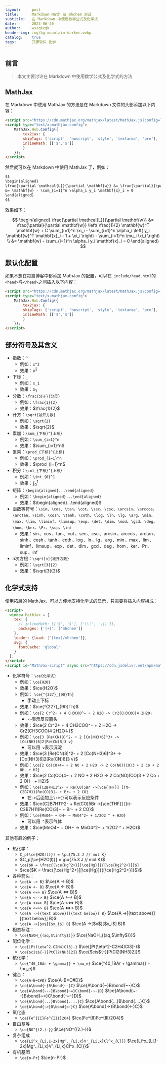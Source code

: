 ```yaml
---
layout:     post
title:      Markdown Math 及 mhchem 测试
subtitle:   在 Markdown 中使用数学公式及化学式
date:       2023-06-20
author:     wszqkzqk
header-img: img/bg-mountain-darken.webp
catalog:    true
tags:       开源软件 化学
---
```


## 前言

> 本文主要讨论在 Markdown 中使用数学公式及化学式的方法

## MathJax

在 Markdown 中使用 MathJax 的方法是在 Markdown 文件的头部添加以下内容：

```markdown
<script src="https://cdn.mathjax.org/mathjax/latest/MathJax.js?config=TeX-AMS-MML_HTMLorMML" type="text/javascript"></script>
<script type="text/x-mathjax-config">
    MathJax.Hub.Config({
        tex2jax: {
        skipTags: ['script', 'noscript', 'style', 'textarea', 'pre'],
        inlineMath: [['$','$']]
        }
    });
</script>
```

然后就可以在 Markdown 中使用 MathJax 了，例如：

```markdown
$$
\begin{aligned}
\frac{\partial \mathcal{L}}{\partial \mathbf{w}} &= \frac{\partial}{\partial \mathbf{w}} \left( \frac{1}{2} \mathbf{w}^T \mathbf{w} + C \sum_{i=1}^n \xi_i - \sum_{i=1}^n \alpha_i \left( y_i \mathbf{w}^T \mathbf{x}_i - 1 + \xi_i \right) - \sum_{i=1}^n \mu_i \xi_i \right) \\
&= \mathbf{w} - \sum_{i=1}^n \alpha_i y_i \mathbf{x}_i = 0
\end{aligned}
$$
```

效果如下：

$$
\begin{aligned}
\frac{\partial \mathcal{L}}{\partial \mathbf{w}} &= \frac{\partial}{\partial \mathbf{w}} \left( \frac{1}{2} \mathbf{w}^T \mathbf{w} + C \sum_{i=1}^n \xi_i - \sum_{i=1}^n \alpha_i \left( y_i \mathbf{w}^T \mathbf{x}_i - 1 + \xi_i \right) - \sum_{i=1}^n \mu_i \xi_i \right) \\
&= \mathbf{w} - \sum_{i=1}^n \alpha_i y_i \mathbf{x}_i = 0
\end{aligned}
$$

## 默认化配置

如果不想在每篇博客中都添加 MathJax 的配置，可以在`_include/head.html`的`<head>`与`</head>`之间插入以下内容：

```html
<script src="https://cdn.mathjax.org/mathjax/latest/MathJax.js?config=TeX-AMS-MML_HTMLorMML" type="text/javascript"></script>
<script type="text/x-mathjax-config">
    MathJax.Hub.Config({
        tex2jax: {
        skipTags: ['script', 'noscript', 'style', 'textarea', 'pre'],
        inlineMath: [['$','$']]
        }
    });
</script>
```

## 部分符号及其含义

* 指数：`^`
  * 例如：`x^2`
  * 效果：$x^2$
* 下标：`_`
  * 例如：`x_1`
  * 效果：$x_1$
* 分数：`\frac{分子}{分母}`
  * 例如：`\frac{1}{2}`
  * 效果：$\frac{1}{2}$
* 开方：`\sqrt{被开方数}`
  * 例如：`\sqrt{2}`
  * 效果：$\sqrt{2}$
* 累加：`\sum_{下标}^{上标}`
  * 例如：`\sum_{i=1}^n`
  * 效果：$\sum_{i=1}^n$
* 累乘：`\prod_{下标}^{上标}`
  * 例如：`\prod_{i=1}^n`
  * 效果：$\prod_{i=1}^n$
* 积分：`\int_{下标}^{上标}`
  * 例如：`\int_{0}^1`
  * 效果：$\int_{0}^1$
* 矩阵：`\begin{aligned}...\end{aligned}`
  * 例如：`\begin{aligned}...\end{aligned}`
  * 效果：$\begin{aligned}...\end{aligned}$
* 函数等符号：`\sin`、`\cos`、`\tan`、`\cot`、`\sec`、`\csc`、`\arcsin`、`\arccos`、`\arctan`、`\sinh`、`\cosh`、`\tanh`、`\coth`、`\log`、`\ln`、`\lg`、`\arg`、`\min`、`\max`、`\lim`、`\liminf`、`\limsup`、`\exp`、`\det`、`\dim`、`\mod`、`\gcd`、`\deg`、`\hom`、`\ker`、`\Pr`、`\sup`、`\inf`
  * 效果：$\sin$、$\cos$、$\tan$、$\cot$、$\sec$、$\csc$、$\arcsin$、$\arccos$、$\arctan$、$\sinh$、$\cosh$、$\tanh$、$\coth$、$\log$、$\ln$、$\lg$、$\arg$、$\min$、$\max$、$\lim$、$\liminf$、$\limsup$、$\exp$、$\det$、$\dim$、$\gcd$、$\deg$、$\hom$、$\ker$、$\Pr$、$\sup$、$\inf$
* n次方根：`\sqrt[n]{被开方数}`
  * 例如：`\sqrt[3]{2}`
  * 效果：$\sqrt[3]{2}$

## 化学式支持

使用拓展的 MathJax，可以方便地支持化学式的显示，只需要将插入内容换成：

```html
<script>
  window.MathJax = {
    tex: {
      // inlineMath: [['$', '$'], ['\\(', '\\)']],
      packages: {'[+]': ['mhchem']}
    },
    loader: {load: ['[tex]/mhchem']},
    svg: {
      fontCache: 'global'
    }
  };
</script>
<script id="MathJax-script" async src="https://cdn.jsdelivr.net/npm/mathjax@3/es5/tex-mml-chtml.js"></script>
```

* 化学符号：`\ce{化学式}`
  * 例如：`\ce{H2O}`
  * 效果：$\ce{H2O}$
  * 例如： `\ce{^{227}_{90}Th}`
    * 手动上下标
  * 效果：$\ce{^{227}_{90}Th}$
  * 例如：`\ce{2 Cr^2+ + 4 CH3COO^− + 2 H2O -> Cr2(CH3COO)4·2H2O↓`
    * `->`表示反应箭头
  * 效果：$\ce{2 Cr^2+ + 4 CH3COO^− + 2 H2O -> Cr2(CH3COO)4·2H2O↓}$
  * 例如：`\ce{3 [Re(CN)8]^2- + 2 [Co(NH3)6]^3+ -> [Co(NH3)6]2[Re(CN)8]3 v}`
    * 可以用` v`表示沉淀
  * 效果：$\ce{3 [Re(CN)8]^2- + 2 [Co(NH3)6]^3+ -> [Co(NH3)6]2[Re(CN)8]3 v}$
  * 例如：`\ce{2 Co(CO)4− + 2 NO + 2 H2O -> 2 Co(NO)(CO)3 + 2 Co + 2 OH− + H2}`
  * 效果：$\ce{2 Co(CO)4− + 2 NO + 2 H2O -> 2 Co(NO)(CO)3 + 2 Co + 2 OH− + H2}$
  * 例如：`\ce{C2B7H11^2- + Re(CO)5Br ->[\ce{THF}] [(π-C2B7H11)Re(CO)3]− + Br− + 2 CO}`
    * 在`->`后面加上`\ce{}`可以表示反应条件
  * 效果：$\ce{C2B7H11^2- + Re(CO)5Br ->[\ce{THF}] [(π-C2B7H11)Re(CO)3]− + Br− + 2 CO}$
  * 例如：`\ce{MnO4− + OH− → MnO4^2− + 1/2O2 ^ + H2O}`
    * 可以用` ^`表示气体
  * 效果：$\ce{MnO4− + OH− → MnO4^2− + 1/2O2 ^ + H2O}$

其他有趣的例子：
* 热化学：
  * `C_p[\ce{H2O(l)}] = \pu{75.3 J // mol K}`
  * $C_p[\ce{H2O(l)}] = \pu{75.3 J // mol K}$
  * `\ce{$K = \frac{[\ce{Hg^2+}][\ce{Hg}]}{[\ce{Hg2^2+}]}$}`
  * $\ce{$K = \frac{[\ce{Hg^2+}][\ce{Hg}]}{[\ce{Hg2^2+}]}$}$
* 各种箭头：
  * `\ce{A -> B}` $\ce{A -> B}$
  * `\ce{A <- B}` $\ce{A <- B}$
  * `\ce{A <=> B}` $\ce{A <=> B}$
  * `\ce{A <--> B}` $\ce{A <--> B}$
  * `\ce{A <<=> B}` $\ce{A <<=> B}$
  * `\ce{A <=>> B}` $\ce{A <=>> B}$
  * `\ce{A ->[{text above}][{text below}] B}` $\ce{A ->[{text above}][{text below}] B}$
  * `\ce{A ->[$x$][$x_i$] B}` $\ce{A ->[$x$][$x_i$] B}$
* 相态标注：
  * `\ce{NaOH_{(aq,$\infty$)}}` $\ce{NaOH_{(aq,$\infty$)}}$
* 配位化学：
  * `\ce{[Pt(\eta^2-C2H4)Cl3]-}` $\ce{[Pt(\eta^2-C2H4)Cl3]-}$
  * `\ce{$cis${-}[PtCl2(NH3)2]}` $\ce{$cis${-}[PtCl2(NH3)2]}$
* 核化学：
  * `\ce{^40_18Ar + \gamma{} + \nu_e}` $\ce{^40_18Ar + \gamma{} + \nu_e}$
* 键合：
  * `\ce{A-B=C#D}` $\ce{A-B=C#D}$
  * `\ce{A\bond{~}B\bond{~-}C}` $\ce{A\bond{~}B\bond{~-}C}$
  * `\ce{A\bond{~--}B\bond{~=}C\bond{-~-}D}` $\ce{A\bond{~--}B\bond{~=}C\bond{-~-}D}$
  * `\ce{A\bond{...}B\bond{....}C}` $\ce{A\bond{...}B\bond{....}C}$
  * `\ce{A\bond{->}B\bond{<-}C}` $\ce{A\bond{->}B\bond{<-}C}$
* 氧化态
  * `\ce{Fe^{II}Fe^{III}2O4}` $\ce{Fe^{II}Fe^{III}2O4}$
* 自由基等
  * `\ce{NO^{(2.)-}}` $\ce{NO^{(2.)-}}$
* 复杂组成
  * `\ce{Li^x_{Li,1-2x}Mg^._{Li,x}V'_{Li,x}Cl^x_{Cl}}` $\ce{Li^x_{Li,1-2x}Mg^._{Li,x}V'_{Li,x}Cl^x_{Cl}}$
* 有机基团
  * `\ce{n-Pr}` $\ce{n-Pr}$

